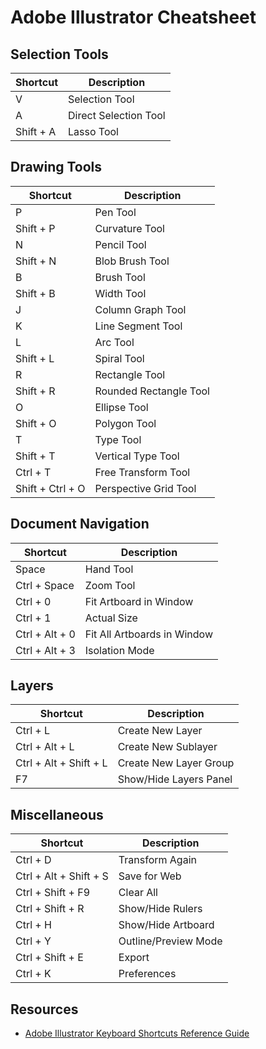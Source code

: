 # Adobe Illustrator Cheatsheet

## Selection Tools

| Shortcut | Description |
| --- | --- |
| V | Selection Tool |
| A | Direct Selection Tool |
| Shift + A | Lasso Tool |

## Drawing Tools

| Shortcut | Description |
| --- | --- |
| P | Pen Tool |
| Shift + P | Curvature Tool |
| N | Pencil Tool |
| Shift + N | Blob Brush Tool |
| B | Brush Tool |
| Shift + B | Width Tool |
| J | Column Graph Tool |
| K | Line Segment Tool |
| L | Arc Tool |
| Shift + L | Spiral Tool |
| R | Rectangle Tool |
| Shift + R | Rounded Rectangle Tool |
| O | Ellipse Tool |
| Shift + O | Polygon Tool |
| T | Type Tool |
| Shift + T | Vertical Type Tool |
| Ctrl + T | Free Transform Tool |
| Shift + Ctrl + O | Perspective Grid Tool |

## Document Navigation

| Shortcut | Description |
| --- | --- |
| Space | Hand Tool |
| Ctrl + Space | Zoom Tool |
| Ctrl + 0 | Fit Artboard in Window |
| Ctrl + 1 | Actual Size |
| Ctrl + Alt + 0 | Fit All Artboards in Window |
| Ctrl + Alt + 3 | Isolation Mode |

## Layers

| Shortcut | Description |
| --- | --- |
| Ctrl + L | Create New Layer |
| Ctrl + Alt + L | Create New Sublayer |
| Ctrl + Alt + Shift + L | Create New Layer Group |
| F7 | Show/Hide Layers Panel |

## Miscellaneous

| Shortcut | Description |
| --- | --- |
| Ctrl + D | Transform Again |
| Ctrl + Alt + Shift + S | Save for Web |
| Ctrl + Shift + F9 | Clear All |
| Ctrl + Shift + R | Show/Hide Rulers |
| Ctrl + H | Show/Hide Artboard |
| Ctrl + Y | Outline/Preview Mode |
| Ctrl + Shift + E | Export |
| Ctrl + K | Preferences |

## Resources

- [Adobe Illustrator Keyboard Shortcuts Reference Guide](https://helpx.adobe.com/illustrator/using/default-keyboard-shortcuts.html)
